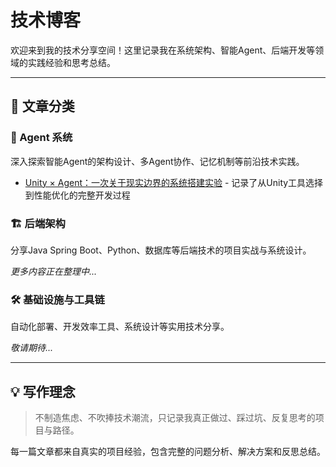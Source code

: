 # 技术博客

欢迎来到我的技术分享空间！这里记录我在系统架构、智能Agent、后端开发等领域的实践经验和思考总结。

---

## 📖 文章分类

### 🤖 Agent 系统
深入探索智能Agent的架构设计、多Agent协作、记忆机制等前沿技术实践。

- [Unity × Agent：一次关于现实边界的系统搭建实验](游戏Agent系统搭建.md) - 记录了从Unity工具选择到性能优化的完整开发过程

### 🏗️ 后端架构
分享Java Spring Boot、Python、数据库等后端技术的项目实战与系统设计。

*更多内容正在整理中...*

### 🛠️ 基础设施与工具链
自动化部署、开发效率工具、系统设计等实用技术分享。

*敬请期待...*

---

## 💡 写作理念

> 不制造焦虑、不吹捧技术潮流，只记录我真正做过、踩过坑、反复思考的项目与路径。

每一篇文章都来自真实的项目经验，包含完整的问题分析、解决方案和反思总结。

